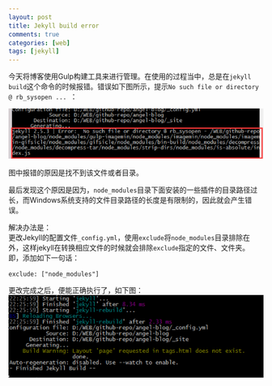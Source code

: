 ```yaml
---
layout: post
title: Jekyll build error
comments: true
categories: [web]
tags: [jekyll]
---
```


今天将博客使用Gulp构建工具来进行管理。在使用的过程当中，总是在`jekyll build`这个命令的时候报错。错误如下图所示，提示`No such file or directory @ rb_sysopen ... `：     

![jekyll error](/assets/img/20150910/jekyll-error.png)

图中报错的原因是找不到该文件或者目录。   

最后发现这个原因是因为，`node_modules`目录下面安装的一些插件的目录路径过长，而Windows系统支持的文件目录路径的长度是有限制的，因此就会产生错误。

解决办法是：   
更改Jekyll的配置文件`_config.yml`，使用`exclude`将`node_modules`目录排除在外，这样jekyll在转换相应文件的时候就会排除`exclude`指定的文件、文件夹。即，添加如下一句话：

	exclude: ["node_modules"]

更改完成之后，便能正确执行了，如下图：    
![jekyll right](/assets/img/20150910/jekyll-right.png)
